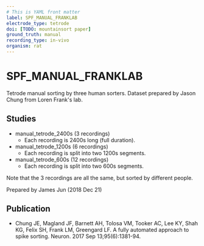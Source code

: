 ```yaml
---
# This is YAML front matter
label: SPF_MANUAL_FRANKLAB
electrode_type: tetrode
doi: [TODO: mountainsort paper]
ground_truth: manual
recording_type: in-vivo
organism: rat
---
```


# SPF_MANUAL_FRANKLAB

Tetrode manual sorting by three human sorters. Dataset prepared by Jason Chung from Loren Frank's lab.

## Studies

* manual_tetrode_2400s (3 recordings)
  - Each recording is 2400s long (full duration). 
* manual_tetrode_1200s (6 recordings)
  - Each recording is split into two 1200s segments. 
* manual_tetrode_600s (12 recordings)
  - Each recording is split into two 600s segments. 

Note that the 3 recordings are all the same, but sorted by different people.

Prepared by James Jun (2018 Dec 21)

## Publication
- Chung JE, Magland JF, Barnett AH, Tolosa VM, Tooker AC, Lee KY, Shah KG, Felix SH, Frank LM, Greengard LF. A fully automated approach to spike sorting. Neuron. 2017 Sep 13;95(6):1381-94.

